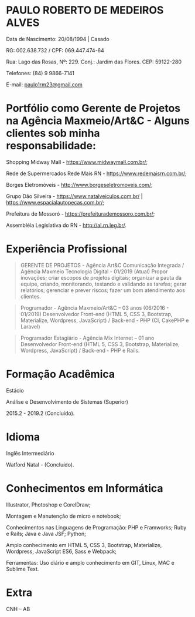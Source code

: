 # PAULO ROBERTO DE MEDEIROS ALVES

Data de Nascimento: 20/08/1994 | Casado

RG: 002.638.732 / CPF: 069.447.474-64

Rua: Lago das Rosas, Nº: 229. Conj.: Jardim das Flores. CEP: 59122-280

Telefones: (84) 9 9866-7141

E-mail: paulo1rm23@gmail.com



# Portfólio como Gerente de Projetos na Agência Maxmeio/Art&C - Alguns clientes sob minha responsabilidade:

Shopping Midway Mall - https://www.midwaymall.com.br/;

Rede de Supermercados Rede Mais RN - https://www.redemaisrn.com.br/;

Borges Eletromóveis - http://www.borgeseletromoveis.com/;

Grupo Dão Silveira - https://www.natalveiculos.com.br/ | https://www.espacialautopecas.com.br/;

Prefeitura de Mossoró - https://prefeiturademossoro.com.br/;

Assembléia Legislativa do RN - http://al.rn.leg.br/.


# Experiência Profissional

> GERENTE DE PROJETOS - Agência Art&C Comunicação Integrada / Agência Maxmeio Tecnologia Digital - 01/2019 (Atual)
Propor inovações; criar escopos de projetos digitais; organizar a pauta da equipe, criando, monitorando, testando e validando as tarefas; gerar relatórios; gerenciar e prever riscos; fazer um bom atendimento aos clientes.

> Programador - Agência Maxmeio/Art&C – 03 anos (06/2016 - 01/2019)
Desenvolvedor Front-end (HTML 5, CSS 3, Bootstrap, Materialize, Wordpress, JavaScript) / Back-end - PHP (CI, CakePHP e Laravel)

> Programador Estagiário - Agência Mix Internet – 01 ano
Desenvolvedor Front-end (HTML 5, CSS 3, Bootstrap, Materialize, Wordpress, JavaScript) / Back-end - PHP e Rails.


# Formação Acadêmica

Estácio

Análise e Desenvolvimento de Sistemas (Superior)

2015.2 - 2019.2 (Concluído).


# Idioma

Inglês Intermediário

Watford Natal - (Concluído).


# Conhecimentos em Informática

Illustrator, Photoshop e CorelDraw;

Montagem e Manutenção de micro e notebook;

Conhecimentos nas Linguagens de Programação: PHP e Framworks; Ruby e Rails; Java e Java JSF; Python;

Amplo conhecimento em HTML 5, CSS 3, Bootstrap, Materialize, Wordpress, JavaScript ES6, Sass e Webpack;

Ferramentas: Uso diário e amplo conhecimento em GIT, Linux, MAC e Sublime Text.


# Extra

CNH – AB
